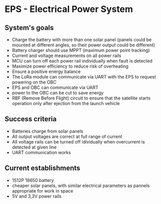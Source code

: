 # EPS - Electrical Power System

## System's goals 

- Charge the battery with more than one solar panel (panels could be mounted
  at different angles, so their power output could be different)
- Battery charger should use MPPT (maximum power point tracking)
- Current and voltage measurements on all power rails
- MCU can turn off each power rail individually when fault is detected
- Maximize power efficiency to reduce risk of overheating
- Ensure a positive energy balance
- The LoRa module can communicate via UART with the EPS to request powering on
  the OBC
- EPS and OBC can communicate via UART
- power to the OBC can be cut to save energy
- RBF (Remove Before Flight) circuit to ensure that the satellite starts
  operation only after ejection from the launch vehicle

## Success criteria

- Batteries charge from solar panels
- All output voltages are correct at full range of current
- All voltage rails can be turned off idividually when overcurrent is detected
  at given line
- UART communication works

## Current establishments

- 1S12P 18650 battery
- cheaper solar panels, with similar electrical parameters as pannels
  appropriate for work in space
- 5V and 3,3V power rails
